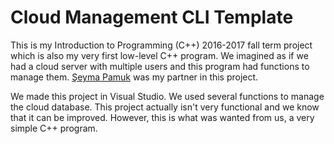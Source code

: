 # Cloud Management CLI Template
This is my Introduction to Programming (C++) 2016-2017 fall term project which is also my very first low-level C++ program. We imagined as if we had a cloud server with multiple users and this program had functions to manage them. [Şeyma Pamuk](https://github.com/theoranger101) was my partner in this project.

We made this project in Visual Studio. We used several functions to manage the cloud database. This project actually isn't very functional and we know that it can be improved. However, this is what was wanted from us, a very simple C++ program.
